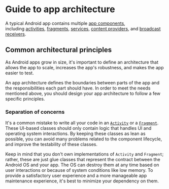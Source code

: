 # Guide to app architecture

A typical Android app contains multiple [app components](https://developer.android.com/guide/components/fundamentals#components), including [activities](https://developer.android.com/guide/components/activities/intro-activities), [fragments](https://developer.android.com/guide/fragments), [services](https://developer.android.com/guide/components/services), [content providers](https://developer.android.com/guide/topics/providers/content-providers), and [broadcast receivers](https://developer.android.com/guide/components/broadcasts).

## Common architectural principles

As Android apps grow in size, it's important to define an architecture that allows the app to scale, increases the app's robustness, and makes the app easier to test.

An app architecture defines the boundaries between parts of the app and the responsibilities each part should have. In order to meet the needs mentioned above, you should design your app architecture to follow a few specific principles.

### Separation of concerns

It's a common mistake to write all your code in an [`Activity`](https://developer.android.com/reference/android/app/Activity) or a [`Fragment`](https://developer.android.com/reference/android/app/Fragment). These UI-based classes should only contain logic that handles UI and operating system interactions. By keeping these classes as lean as possible, you can avoid many problems related to the component lifecycle, and improve the testability of these classes.

Keep in mind that you don't own implementations of `Activity` and `Fragment`; rather, these are just glue classes that represent the contract between the Android OS and your app. The OS can destroy them at any time based on user interactions or because of system conditions like low memory. To provide a satisfactory user experience and a more manageable app maintenance experience, it's best to minimize your dependency on them.
